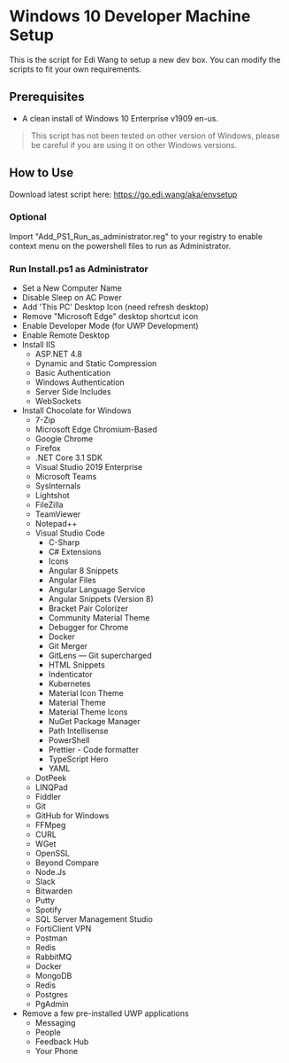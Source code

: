 # Windows 10 Developer Machine Setup

This is the script for Edi Wang to setup a new dev box. You can modify the scripts to fit your own requirements.

## Prerequisites

- A clean install of Windows 10 Enterprise v1909 en-us.

> This script has not been tested on other version of Windows, please be careful if you are using it on other Windows versions.

## How to Use

Download latest script here: https://go.edi.wang/aka/envsetup

### Optional

Import "Add_PS1_Run_as_administrator.reg" to your registry to enable context menu on the powershell files to run as Administrator.

### Run Install.ps1 as Administrator

- Set a New Computer Name
- Disable Sleep on AC Power
- Add 'This PC' Desktop Icon (need refresh desktop)
- Remove "Microsoft Edge" desktop shortcut icon
- Enable Developer Mode (for UWP Development)
- Enable Remote Desktop
- Install IIS
  - ASP.NET 4.8
  - Dynamic and Static Compression
  - Basic Authentication
  - Windows Authentication
  - Server Side Includes
  - WebSockets
- Install Chocolate for Windows
    - 7-Zip
    - Microsoft Edge Chromium-Based
    - Google Chrome
    - Firefox
    - .NET Core 3.1 SDK
    - Visual Studio 2019 Enterprise
    - Microsoft Teams
    - SysInternals
    - Lightshot
    - FileZilla
    - TeamViewer
    - Notepad++
    - Visual Studio Code
        - C-Sharp
        - C# Extensions
        - Icons
        - Angular 8 Snippets
        - Angular Files
        - Angular Language Service
        - Angular Snippets (Version 8)
        - Bracket Pair Colorizer
        - Community Material Theme
        - Debugger for Chrome
        - Docker
        - Git Merger
        - GitLens — Git supercharged
        - HTML Snippets
        - Indenticator
        - Kubernetes
        - Material Icon Theme
        - Material Theme
        - Material Theme Icons
        - NuGet Package Manager
        - Path Intellisense
        - PowerShell
        - Prettier - Code formatter
        - TypeScript Hero
        - YAML
    - DotPeek
    - LINQPad
    - Fiddler
    - Git
    - GitHub for Windows
    - FFMpeg
    - CURL
    - WGet
    - OpenSSL
    - Beyond Compare
    - Node.Js
    - Slack
    - Bitwarden
    - Putty
    - Spotify
    - SQL Server Management Studio
    - FortiClient VPN
    - Postman
    - Redis
    - RabbitMQ
    - Docker
    - MongoDB
    - Redis
    - Postgres
    - PgAdmin
- Remove a few pre-installed UWP applications
    - Messaging
    - People
    - Feedback Hub
    - Your Phone
